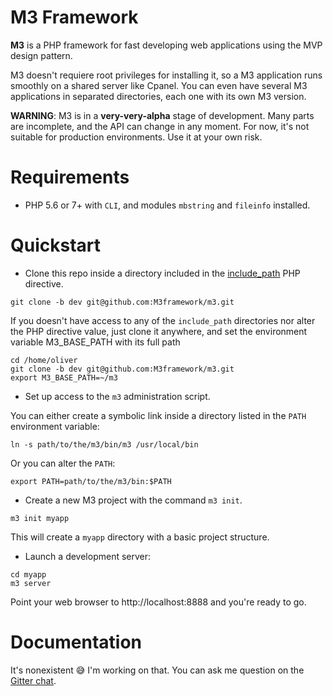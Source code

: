 # M3 Framework

**M3** is a PHP framework for fast developing web applications using the MVP design pattern.

M3 doesn't requiere root privileges for installing it, so a M3 application runs smoothly on a shared server like Cpanel. You can even have several M3 applications in separated directories, each one with its own M3 version.

**WARNING**: M3 is in a **very-very-alpha** stage of development. Many parts are incomplete, and the API can change in any moment. For now, it's not suitable for production environments. Use it at your own risk.

# Requirements

* PHP 5.6 or 7+ with `CLI`, and modules `mbstring` and `fileinfo` installed.

# Quickstart 

* Clone this repo inside a directory included in the [include_path](http://php.net/manual/en/ini.core.php#ini.include-path) PHP directive.

```
git clone -b dev git@github.com:M3framework/m3.git
```
If you doesn't have access to any of the `include_path` directories nor alter the PHP directive value, just clone it anywhere, and set the environment variable M3_BASE_PATH with its full path

```
cd /home/oliver
git clone -b dev git@github.com:M3framework/m3.git
export M3_BASE_PATH=~/m3
```

* Set up access to the `m3` administration script.

You can either create a symbolic link inside a directory listed in the `PATH` environment variable:

```
ln -s path/to/the/m3/bin/m3 /usr/local/bin
```

Or you can alter the `PATH`:

```
export PATH=path/to/the/m3/bin:$PATH
```

* Create a new M3 project with the command `m3 init`.

```
m3 init myapp
```

This will create a `myapp` directory with a basic project structure.

* Launch a development server:

```
cd myapp
m3 server
```

Point your web browser to http://localhost:8888 and you're ready to go.

# Documentation

It's nonexistent :sweat_smile: I'm working on that. You can ask me question on the [Gitter chat](https://gitter.im/M3framework/Lobby#).
